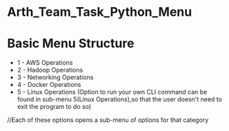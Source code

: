 # Arth_Team_Task_Python_Menu
# Basic Menu Structure
- 1 - AWS Operations
- 2 - Hadoop Operations
- 3 - Networking Operations
- 4 - Docker Operations
- 5 - Linux Operations
(Option to run your own CLI command can be found in sub-menu 5(Linux Operations),so that the user doesn't need to exit the program to do so)

//Each of these options opens a sub-menu of options for that category
